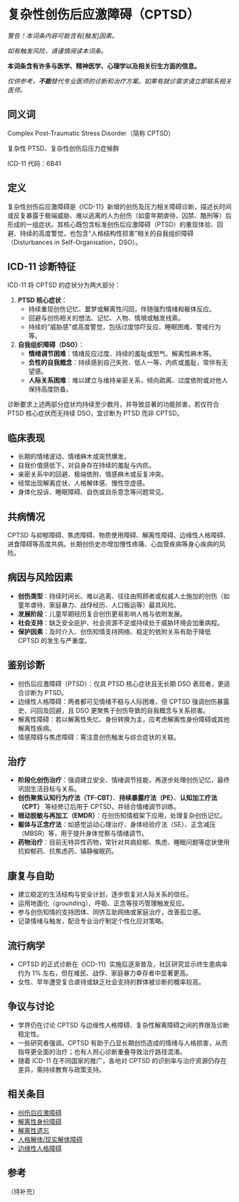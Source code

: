 # 复杂性创伤后应激障碍（CPTSD）

**警告！本词条内容可能含有*[触发]*因素。**

*如有触发风险，请谨慎阅读本词条。*

**本词条含有许多与医学、精神医学、心理学以及相关衍生方面的信息。**

*仅供参考，**不能**替代专业医师的诊断和治疗方案。如果有就诊需求请立即联系相关医师。*

## 同义词

Complex Post-Traumatic Stress Disorder（简称 CPTSD）

复杂性 PTSD、复杂性创伤后压力症候群

ICD-11 代码：6B41

## 定义

复杂性创伤后应激障碍是《ICD-11》新增的创伤及压力相关障碍诊断，描述长时间或反复暴露于极端威胁、难以逃离的人为创伤（如童年期虐待、囚禁、酷刑等）后形成的一组症状。其核心既包含标准创伤后应激障碍（PTSD）的重现体验、回避、持续的高度警觉，也包含“人格结构性损害”相关的自我组织障碍（Disturbances in Self-Organisation，DSO）。

## ICD-11 诊断特征

ICD-11 将 CPTSD 的症状分为两大部分：

1. **PTSD 核心症状**：
   - 持续重现创伤记忆、噩梦或解离性闪回，伴随强烈情绪和躯体反应。
   - 回避与创伤相关的想法、记忆、人物、情境或触发线索。
   - 持续的“威胁感”或高度警觉，包括过度惊吓反应、睡眠困难、警戒行为等。
2. **自我组织障碍（DSO）**：
   - **情绪调节困难**：情绪反应过度、持续的羞耻或怒气、解离性麻木等。
   - **负性的自我概念**：持续感到自己失败、低人一等、内疚或羞耻，常伴有无望感。
   - **人际关系困难**：难以建立与维持亲密关系，倾向疏离、过度依附或对他人保持高度防备。

诊断要求上述两部分症状均持续至少数月，并导致显著的功能损害。若仅符合 PTSD 核心症状而无持续 DSO，宜诊断为 PTSD 而非 CPTSD。

## 临床表现

- 长期的情绪波动、情绪麻木或突然爆发。
- 自我价值感低下，对自身存在持续的羞耻与内疚。
- 亲密关系中的回避、极端依附、情感麻木或反复冲突。
- 经常出现解离症状、人格解体感、慢性空虚感。
- 身体化投诉、睡眠障碍、自伤或自杀意念等问题常见。

## 共病情况

CPTSD 与抑郁障碍、焦虑障碍、物质使用障碍、解离性障碍、边缘性人格障碍、进食障碍等高度共病。长期创伤史亦增加慢性疼痛、心血管疾病等身心疾病的风险。

## 病因与风险因素

- **创伤类型**：持续时间长、难以逃离、往往由照顾者或权威人士施加的创伤（如童年虐待、家庭暴力、战俘经历、人口贩运等）最具风险。
- **发展阶段**：儿童早期经历复合创伤更易影响人格与依附发展。
- **社会支持**：缺乏安全庇护、社会资源不足或持续处于威胁环境会加重病程。
- **保护因素**：及时介入、创伤知情支持网络、稳定的依附关系有助于降低 CPTSD 的发生与严重度。

## 鉴别诊断

- 创伤后应激障碍（PTSD）：仅具 PTSD 核心症状且无长期 DSO 表现者，更适合诊断为 PTSD。
- 边缘性人格障碍：两者都可见情绪不稳与人际困难，但 CPTSD 强调创伤暴露史、闪回及回避，且 DSO 更聚焦于创伤导致的自我概念与关系损害。
- 解离性障碍：若以解离性失忆、身份转换为主，应考虑解离性身份障碍或其他解离性疾病。
- 情感障碍与焦虑障碍：需注意创伤触发与综合症状的关联。

## 治疗

- **阶段化创伤治疗**：强调建立安全、情绪调节技能，再逐步处理创伤记忆，最终巩固生活目标与关系。
- **创伤聚焦认知行为疗法（TF-CBT）**、**持续暴露疗法（PE）**、**认知加工疗法（CPT）** 等经修订后用于 CPTSD，并结合情绪调节训练。
- **眼动脱敏与再加工（EMDR）**：在创伤知情框架下应用，处理复杂创伤记忆。
- **躯体与正念疗法**：如感觉运动心理治疗、身体经验疗法（SE）、正念减压（MBSR）等，用于提升身体觉察与情绪调节。
- **药物治疗**：目前无特异性药物，常针对共病抑郁、焦虑、睡眠问题等症状使用抗抑郁药、抗焦虑药、镇静催眠药。

## 康复与自助

- 建立稳定的生活结构与安全计划，逐步恢复对人际关系的信任。
- 运用地面化（grounding）、呼吸、正念等技巧管理触发反应。
- 参与创伤知情的支持团体、同侪互助网络或家庭治疗，改善孤立感。
- 记录情绪与触发，配合专业治疗制定个性化应对策略。

## 流行病学

- CPTSD 的正式诊断在《ICD-11》实施后逐渐普及，社区研究显示终生患病率约为 1% 左右，但在难民、战俘、家庭暴力幸存者中显著更高。
- 女性、早年遭受复合虐待或缺乏社会支持的群体被诊断的概率较高。

## 争议与讨论

- 学界仍在讨论 CPTSD 与边缘性人格障碍、复杂性解离障碍之间的界限及诊断稳定性。
- 一些研究者强调，CPTSD 有助于凸显长期创伤造成的情绪与人格损害，从而指导更全面的治疗；也有人担心诊断重叠导致治疗路径混淆。
- 随着 ICD-11 在不同国家的推广，各地对 CPTSD 的识别率与治疗资源仍存在差异，需持续教育与政策支持。

## 相关条目

- [创伤后应激障碍](创伤后应激障碍.md)
- [解离性身份障碍](解离性身份障碍.md)
- [解离性遗忘](解离性遗忘.md)
- [人格解体/现实解体障碍](人格解体现实解体障碍.md)
- [边缘性人格障碍](边缘性人格障碍.md)

## 参考

（待补充）
